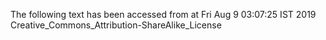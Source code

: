 The following text has been accessed from at Fri Aug 9 03:07:25 IST 2019
Creative_Commons_Attribution-ShareAlike_License
